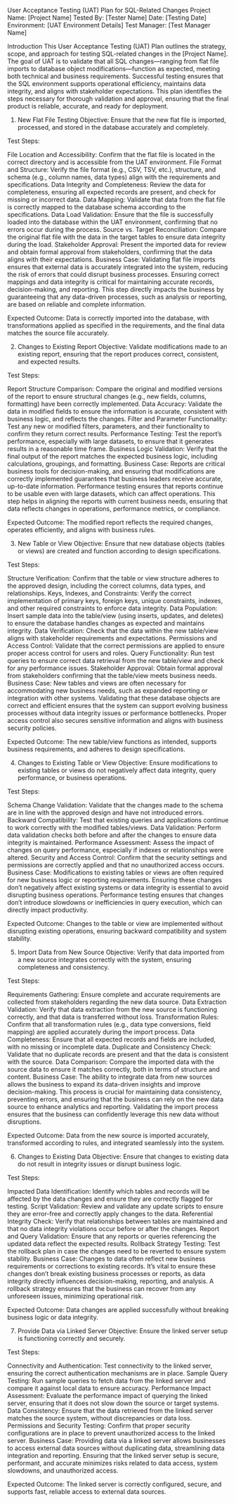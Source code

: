 User Acceptance Testing (UAT) Plan for SQL-Related Changes
Project Name: [Project Name]
Tested By: [Tester Name]
Date: [Testing Date]
Environment: [UAT Environment Details]
Test Manager: [Test Manager Name]

Introduction
This User Acceptance Testing (UAT) Plan outlines the strategy, scope, and approach for testing SQL-related changes in the [Project Name]. The goal of UAT is to validate that all SQL changes—ranging from flat file imports to database object modifications—function as expected, meeting both technical and business requirements. Successful testing ensures that the SQL environment supports operational efficiency, maintains data integrity, and aligns with stakeholder expectations. This plan identifies the steps necessary for thorough validation and approval, ensuring that the final product is reliable, accurate, and ready for deployment.

1. New Flat File Testing
Objective: Ensure that the new flat file is imported, processed, and stored in the database accurately and completely.

Test Steps:

File Location and Accessibility: Confirm that the flat file is located in the correct directory and is accessible from the UAT environment.
File Format and Structure: Verify the file format (e.g., CSV, TSV, etc.), structure, and schema (e.g., column names, data types) align with the requirements and specifications.
Data Integrity and Completeness: Review the data for completeness, ensuring all expected records are present, and check for missing or incorrect data.
Data Mapping: Validate that data from the flat file is correctly mapped to the database schema according to the specifications.
Data Load Validation: Ensure that the file is successfully loaded into the database within the UAT environment, confirming that no errors occur during the process.
Source vs. Target Reconciliation: Compare the original flat file with the data in the target tables to ensure data integrity during the load.
Stakeholder Approval: Present the imported data for review and obtain formal approval from stakeholders, confirming that the data aligns with their expectations.
Business Case:
Validating flat file imports ensures that external data is accurately integrated into the system, reducing the risk of errors that could disrupt business processes. Ensuring correct mappings and data integrity is critical for maintaining accurate records, decision-making, and reporting. This step directly impacts the business by guaranteeing that any data-driven processes, such as analysis or reporting, are based on reliable and complete information.

Expected Outcome:
Data is correctly imported into the database, with transformations applied as specified in the requirements, and the final data matches the source file accurately.

2. Changes to Existing Report
Objective: Validate modifications made to an existing report, ensuring that the report produces correct, consistent, and expected results.

Test Steps:

Report Structure Comparison: Compare the original and modified versions of the report to ensure structural changes (e.g., new fields, columns, formatting) have been correctly implemented.
Data Accuracy: Validate the data in modified fields to ensure the information is accurate, consistent with business logic, and reflects the changes.
Filter and Parameter Functionality: Test any new or modified filters, parameters, and their functionality to confirm they return correct results.
Performance Testing: Test the report’s performance, especially with large datasets, to ensure that it generates results in a reasonable time frame.
Business Logic Validation: Verify that the final output of the report matches the expected business logic, including calculations, groupings, and formatting.
Business Case:
Reports are critical business tools for decision-making, and ensuring that modifications are correctly implemented guarantees that business leaders receive accurate, up-to-date information. Performance testing ensures that reports continue to be usable even with large datasets, which can affect operations. This step helps in aligning the reports with current business needs, ensuring that data reflects changes in operations, performance metrics, or compliance.

Expected Outcome:
The modified report reflects the required changes, operates efficiently, and aligns with business rules.

3. New Table or View
Objective: Ensure that new database objects (tables or views) are created and function according to design specifications.

Test Steps:

Structure Verification: Confirm that the table or view structure adheres to the approved design, including the correct columns, data types, and relationships.
Keys, Indexes, and Constraints: Verify the correct implementation of primary keys, foreign keys, unique constraints, indexes, and other required constraints to enforce data integrity.
Data Population: Insert sample data into the table/view (using inserts, updates, and deletes) to ensure the database handles changes as expected and maintains integrity.
Data Verification: Check that the data within the new table/view aligns with stakeholder requirements and expectations.
Permissions and Access Control: Validate that the correct permissions are applied to ensure proper access control for users and roles.
Query Functionality: Run test queries to ensure correct data retrieval from the new table/view and check for any performance issues.
Stakeholder Approval: Obtain formal approval from stakeholders confirming that the table/view meets business needs.
Business Case:
New tables and views are often necessary for accommodating new business needs, such as expanded reporting or integration with other systems. Validating that these database objects are correct and efficient ensures that the system can support evolving business processes without data integrity issues or performance bottlenecks. Proper access control also secures sensitive information and aligns with business security policies.

Expected Outcome:
The new table/view functions as intended, supports business requirements, and adheres to design specifications.

4. Changes to Existing Table or View
Objective: Ensure modifications to existing tables or views do not negatively affect data integrity, query performance, or business operations.

Test Steps:

Schema Change Validation: Validate that the changes made to the schema are in line with the approved design and have not introduced errors.
Backward Compatibility: Test that existing queries and applications continue to work correctly with the modified tables/views.
Data Validation: Perform data validation checks both before and after the changes to ensure data integrity is maintained.
Performance Assessment: Assess the impact of changes on query performance, especially if indexes or relationships were altered.
Security and Access Control: Confirm that the security settings and permissions are correctly applied and that no unauthorized access occurs.
Business Case:
Modifications to existing tables or views are often required for new business logic or reporting requirements. Ensuring these changes don’t negatively affect existing systems or data integrity is essential to avoid disrupting business operations. Performance testing ensures that changes don’t introduce slowdowns or inefficiencies in query execution, which can directly impact productivity.

Expected Outcome:
Changes to the table or view are implemented without disrupting existing operations, ensuring backward compatibility and system stability.

5. Import Data from New Source
Objective: Verify that data imported from a new source integrates correctly with the system, ensuring completeness and consistency.

Test Steps:

Requirements Gathering: Ensure complete and accurate requirements are collected from stakeholders regarding the new data source.
Data Extraction Validation: Verify that data extraction from the new source is functioning correctly, and that data is transferred without loss.
Transformation Rules: Confirm that all transformation rules (e.g., data type conversions, field mapping) are applied accurately during the import process.
Data Completeness: Ensure that all expected records and fields are included, with no missing or incomplete data.
Duplicate and Consistency Check: Validate that no duplicate records are present and that the data is consistent with the source.
Data Comparison: Compare the imported data with the source data to ensure it matches correctly, both in terms of structure and content.
Business Case:
The ability to integrate data from new sources allows the business to expand its data-driven insights and improve decision-making. This process is crucial for maintaining data consistency, preventing errors, and ensuring that the business can rely on the new data source to enhance analytics and reporting. Validating the import process ensures that the business can confidently leverage this new data without disruptions.

Expected Outcome:
Data from the new source is imported accurately, transformed according to rules, and integrated seamlessly into the system.

6. Changes to Existing Data
Objective: Ensure that changes to existing data do not result in integrity issues or disrupt business logic.

Test Steps:

Impacted Data Identification: Identify which tables and records will be affected by the data changes and ensure they are correctly flagged for testing.
Script Validation: Review and validate any update scripts to ensure they are error-free and correctly apply changes to the data.
Referential Integrity Check: Verify that relationships between tables are maintained and that no data integrity violations occur before or after the changes.
Report and Query Validation: Ensure that any reports or queries referencing the updated data reflect the expected results.
Rollback Strategy Testing: Test the rollback plan in case the changes need to be reverted to ensure system stability.
Business Case:
Changes to data often reflect new business requirements or corrections to existing records. It’s vital to ensure these changes don’t break existing business processes or reports, as data integrity directly influences decision-making, reporting, and analysis. A rollback strategy ensures that the business can recover from any unforeseen issues, minimizing operational risk.

Expected Outcome:
Data changes are applied successfully without breaking business logic or data integrity.

7. Provide Data via Linked Server
Objective: Ensure the linked server setup is functioning correctly and securely.

Test Steps:

Connectivity and Authentication: Test connectivity to the linked server, ensuring the correct authentication mechanisms are in place.
Sample Query Testing: Run sample queries to fetch data from the linked server and compare it against local data to ensure accuracy.
Performance Impact Assessment: Evaluate the performance impact of querying the linked server, ensuring that it does not slow down the source or target systems.
Data Consistency: Ensure that the data retrieved from the linked server matches the source system, without discrepancies or data loss.
Permissions and Security Testing: Confirm that proper security configurations are in place to prevent unauthorized access to the linked server.
Business Case:
Providing data via a linked server allows businesses to access external data sources without duplicating data, streamlining data integration and reporting. Ensuring that the linked server setup is secure, performant, and accurate minimizes risks related to data access, system slowdowns, and unauthorized access.

Expected Outcome:
The linked server is correctly configured, secure, and supports fast, reliable access to external data sources.
